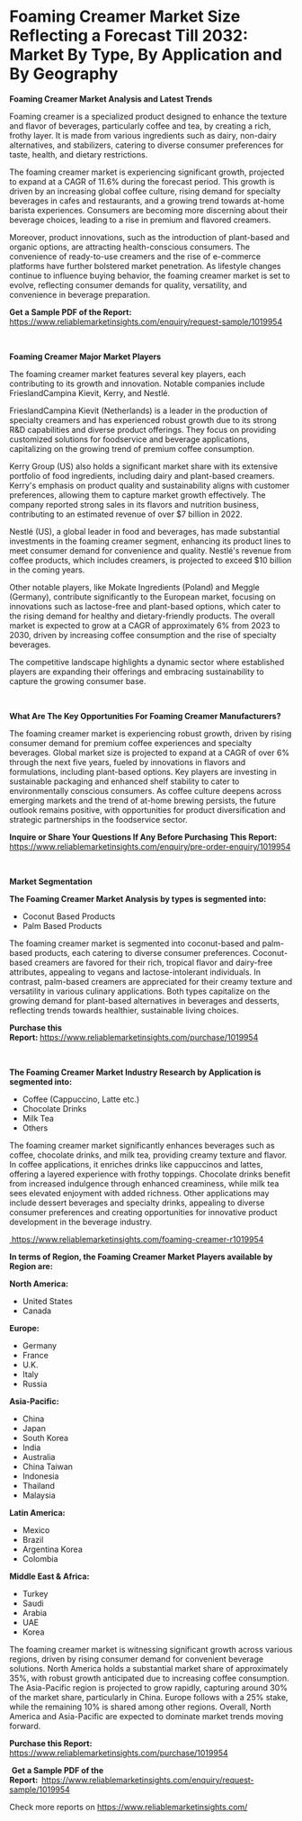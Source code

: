 <p><h1>Foaming Creamer Market Size Reflecting a Forecast Till 2032: Market By Type, By Application and By Geography</h1></p><p><strong>Foaming Creamer Market Analysis and Latest Trends</strong></p>
<p><p>Foaming creamer is a specialized product designed to enhance the texture and flavor of beverages, particularly coffee and tea, by creating a rich, frothy layer. It is made from various ingredients such as dairy, non-dairy alternatives, and stabilizers, catering to diverse consumer preferences for taste, health, and dietary restrictions. </p><p>The foaming creamer market is experiencing significant growth, projected to expand at a CAGR of 11.6% during the forecast period. This growth is driven by an increasing global coffee culture, rising demand for specialty beverages in cafes and restaurants, and a growing trend towards at-home barista experiences. Consumers are becoming more discerning about their beverage choices, leading to a rise in premium and flavored creamers.</p><p>Moreover, product innovations, such as the introduction of plant-based and organic options, are attracting health-conscious consumers. The convenience of ready-to-use creamers and the rise of e-commerce platforms have further bolstered market penetration. As lifestyle changes continue to influence buying behavior, the foaming creamer market is set to evolve, reflecting consumer demands for quality, versatility, and convenience in beverage preparation.</p></p>
<p><strong>Get a Sample PDF of the Report:&nbsp;</strong> <a href="https://www.reliablemarketinsights.com/enquiry/request-sample/1019954?utm_campaign=2137&utm_medium=2&utm_source=Github&utm_content=ia&utm_term=14022025&utm_id=foaming-creamer">https://www.reliablemarketinsights.com/enquiry/request-sample/1019954</a></p>
<p>&nbsp;</p>
<p><strong>Foaming Creamer Major Market Players</strong></p>
<p><p>The foaming creamer market features several key players, each contributing to its growth and innovation. Notable companies include FrieslandCampina Kievit, Kerry, and Nestlé. </p><p>FrieslandCampina Kievit (Netherlands) is a leader in the production of specialty creamers and has experienced robust growth due to its strong R&D capabilities and diverse product offerings. They focus on providing customized solutions for foodservice and beverage applications, capitalizing on the growing trend of premium coffee consumption. </p><p>Kerry Group (US) also holds a significant market share with its extensive portfolio of food ingredients, including dairy and plant-based creamers. Kerry's emphasis on product quality and sustainability aligns with customer preferences, allowing them to capture market growth effectively. The company reported strong sales in its flavors and nutrition business, contributing to an estimated revenue of over $7 billion in 2022.</p><p>Nestlé (US), a global leader in food and beverages, has made substantial investments in the foaming creamer segment, enhancing its product lines to meet consumer demand for convenience and quality. Nestlé's revenue from coffee products, which includes creamers, is projected to exceed $10 billion in the coming years.</p><p>Other notable players, like Mokate Ingredients (Poland) and Meggle (Germany), contribute significantly to the European market, focusing on innovations such as lactose-free and plant-based options, which cater to the rising demand for healthy and dietary-friendly products. The overall market is expected to grow at a CAGR of approximately 6% from 2023 to 2030, driven by increasing coffee consumption and the rise of specialty beverages.</p><p>The competitive landscape highlights a dynamic sector where established players are expanding their offerings and embracing sustainability to capture the growing consumer base.</p></p>
<p>&nbsp;</p>
<p><strong>What Are The Key Opportunities For Foaming Creamer Manufacturers?</strong></p>
<p><p>The foaming creamer market is experiencing robust growth, driven by rising consumer demand for premium coffee experiences and specialty beverages. Global market size is projected to expand at a CAGR of over 6% through the next five years, fueled by innovations in flavors and formulations, including plant-based options. Key players are investing in sustainable packaging and enhanced shelf stability to cater to environmentally conscious consumers. As coffee culture deepens across emerging markets and the trend of at-home brewing persists, the future outlook remains positive, with opportunities for product diversification and strategic partnerships in the foodservice sector.</p></p>
<p><strong>Inquire or Share Your Questions If Any Before Purchasing This Report:</strong> <a href="https://www.reliablemarketinsights.com/enquiry/pre-order-enquiry/1019954?utm_campaign=2137&utm_medium=2&utm_source=Github&utm_content=ia&utm_term=14022025&utm_id=foaming-creamer">https://www.reliablemarketinsights.com/enquiry/pre-order-enquiry/1019954</a></p>
<p>&nbsp;</p>
<p><strong>Market Segmentation</strong></p>
<p><strong>The Foaming Creamer Market Analysis by types is segmented into:</strong></p>
<p><ul><li>Coconut Based Products</li><li>Palm Based Products</li></ul></p>
<p><p>The foaming creamer market is segmented into coconut-based and palm-based products, each catering to diverse consumer preferences. Coconut-based creamers are favored for their rich, tropical flavor and dairy-free attributes, appealing to vegans and lactose-intolerant individuals. In contrast, palm-based creamers are appreciated for their creamy texture and versatility in various culinary applications. Both types capitalize on the growing demand for plant-based alternatives in beverages and desserts, reflecting trends towards healthier, sustainable living choices.</p></p>
<p><strong>Purchase this Report:&nbsp;</strong><a href="https://www.reliablemarketinsights.com/purchase/1019954?utm_campaign=2137&utm_medium=2&utm_source=Github&utm_content=ia&utm_term=14022025&utm_id=foaming-creamer">https://www.reliablemarketinsights.com/purchase/1019954</a></p>
<p>&nbsp;</p>
<p><strong>The Foaming Creamer Market Industry Research by Application is segmented into:</strong></p>
<p><ul><li>Coffee (Cappuccino, Latte etc.)</li><li>Chocolate Drinks</li><li>Milk Tea</li><li>Others</li></ul></p>
<p><p>The foaming creamer market significantly enhances beverages such as coffee, chocolate drinks, and milk tea, providing creamy texture and flavor. In coffee applications, it enriches drinks like cappuccinos and lattes, offering a layered experience with frothy toppings. Chocolate drinks benefit from increased indulgence through enhanced creaminess, while milk tea sees elevated enjoyment with added richness. Other applications may include dessert beverages and specialty drinks, appealing to diverse consumer preferences and creating opportunities for innovative product development in the beverage industry.</p></p>
<p><a href="https://www.reliablemarketinsights.com/foaming-creamer-r1019954?utm_campaign=2137&utm_medium=2&utm_source=Github&utm_content=ia&utm_term=14022025&utm_id=foaming-creamer">&nbsp;https://www.reliablemarketinsights.com/foaming-creamer-r1019954</a></p>
<p><strong>In terms of Region, the Foaming Creamer Market Players available by Region are:</strong></p>
<p>
    <p> <strong> North America: </strong>
        <ul>
            <li>United States</li>
            <li>Canada</li>
        </ul>
        </p> 
    <p> <strong> Europe: </strong>
        <ul>
            <li>Germany</li>
            <li>France</li>
            <li>U.K.</li>
            <li>Italy</li>
            <li>Russia</li>
        </ul>
        </p> 
    <p> <strong> Asia-Pacific: </strong>
        <ul>
            <li>China</li>
            <li>Japan</li>
            <li>South Korea</li>
            <li>India</li>
            <li>Australia</li>
            <li>China Taiwan</li>
            <li>Indonesia</li>
            <li>Thailand</li>
            <li>Malaysia</li>
        </ul>
        </p> 
    <p> <strong> Latin America: </strong>
        <ul>
            <li>Mexico</li>
            <li>Brazil</li>
            <li>Argentina Korea</li>
            <li>Colombia</li>
        </ul>
        </p> 
    <p> <strong> Middle East & Africa: </strong>
        <ul>
            <li>Turkey</li>
            <li>Saudi</li>
            <li>Arabia</li>
            <li>UAE</li>
            <li>Korea</li>
        </ul>
    </p>
    </p>
<p><p>The foaming creamer market is witnessing significant growth across various regions, driven by rising consumer demand for convenient beverage solutions. North America holds a substantial market share of approximately 35%, with robust growth anticipated due to increasing coffee consumption. The Asia-Pacific region is projected to grow rapidly, capturing around 30% of the market share, particularly in China. Europe follows with a 25% stake, while the remaining 10% is shared among other regions. Overall, North America and Asia-Pacific are expected to dominate market trends moving forward.</p></p>
<p><strong>Purchase this Report: </strong><a href="https://www.reliablemarketinsights.com/purchase/1019954?utm_campaign=2137&utm_medium=2&utm_source=Github&utm_content=ia&utm_term=14022025&utm_id=foaming-creamer">https://www.reliablemarketinsights.com/purchase/1019954</a></p>
<p>&nbsp;<strong>Get a Sample PDF of the Report:&nbsp;&nbsp;</strong><a href="https://www.reliablemarketinsights.com/enquiry/request-sample/1019954?utm_campaign=2137&utm_medium=2&utm_source=Github&utm_content=ia&utm_term=14022025&utm_id=foaming-creamer">https://www.reliablemarketinsights.com/enquiry/request-sample/1019954</a></p>
<p><strong></strong></p>
<p>Check more reports on <a href="https://www.reliablemarketinsights.com/?utm_campaign=2137&utm_medium=2&utm_source=Github&utm_content=ia&utm_term=14022025&utm_id=foaming-creamer">https://www.reliablemarketinsights.com/</a></p>